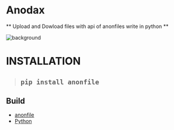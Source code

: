 # __Anodax__

**
Upload and Dowload files with api of anonfiles write in python 
**



![background](https://cdn.discordapp.com/attachments/1044683106264809563/1062479197437706363/image.png)

# __INSTALLATION__
>## ```pip install anonfile```



## __Build__
* [anonfile]([https://pypi.org/project//](https://github.com/nstrydom2/anonfile-api))
* [Python](https://www.python.org/)
